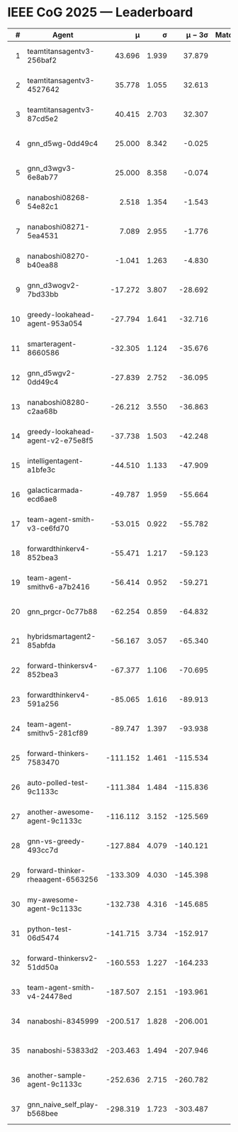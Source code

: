 # IEEE CoG 2025 — Leaderboard

| # | Agent | μ | σ | μ − 3σ | Matches | Updated |
|---:|---|---:|---:|---:|---:|---|
| 1 | teamtitansagentv3-256baf2 | 43.696 | 1.939 | 37.879 | 400 | 2025-08-28 16:19 |
| 2 | teamtitansagentv3-4527642 | 35.778 | 1.055 | 32.613 | 560 | 2025-08-28 16:19 |
| 3 | teamtitansagentv3-87cd5e2 | 40.415 | 2.703 | 32.307 | 500 | 2025-08-28 16:19 |
| 4 | gnn_d5wg-0dd49c4 | 25.000 | 8.342 | -0.025 | 20 | 2025-08-28 16:19 |
| 5 | gnn_d3wgv3-6e8ab77 | 25.000 | 8.358 | -0.074 | 60 | 2025-08-28 16:19 |
| 6 | nanaboshi08268-54e82c1 | 2.518 | 1.354 | -1.543 | 500 | 2025-08-28 16:19 |
| 7 | nanaboshi08271-5ea4531 | 7.089 | 2.955 | -1.776 | 720 | 2025-08-28 16:19 |
| 8 | nanaboshi08270-b40ea88 | -1.041 | 1.263 | -4.830 | 640 | 2025-08-28 16:19 |
| 9 | gnn_d3wogv2-7bd33bb | -17.272 | 3.807 | -28.692 | 28 | 2025-08-28 16:19 |
| 10 | greedy-lookahead-agent-953a054 | -27.794 | 1.641 | -32.716 | 524 | 2025-08-28 16:19 |
| 11 | smarteragent-8660586 | -32.305 | 1.124 | -35.676 | 564 | 2025-08-28 16:19 |
| 12 | gnn_d5wgv2-0dd49c4 | -27.839 | 2.752 | -36.095 | 20 | 2025-08-28 16:19 |
| 13 | nanaboshi08280-c2aa68b | -26.212 | 3.550 | -36.863 | 660 | 2025-08-28 16:19 |
| 14 | greedy-lookahead-agent-v2-e75e8f5 | -37.738 | 1.503 | -42.248 | 624 | 2025-08-28 16:19 |
| 15 | intelligentagent-a1bfe3c | -44.510 | 1.133 | -47.909 | 380 | 2025-08-28 16:19 |
| 16 | galacticarmada-ecd6ae8 | -49.787 | 1.959 | -55.664 | 520 | 2025-08-28 16:19 |
| 17 | team-agent-smith-v3-ce6fd70 | -53.015 | 0.922 | -55.782 | 658 | 2025-08-28 16:19 |
| 18 | forwardthinkerv4-852bea3 | -55.471 | 1.217 | -59.123 | 438 | 2025-08-28 16:19 |
| 19 | team-agent-smithv6-a7b2416 | -56.414 | 0.952 | -59.271 | 660 | 2025-08-28 16:19 |
| 20 | gnn_prgcr-0c77b88 | -62.254 | 0.859 | -64.832 | 420 | 2025-08-28 16:19 |
| 21 | hybridsmartagent2-85abfda | -56.167 | 3.057 | -65.340 | 608 | 2025-08-28 16:19 |
| 22 | forward-thinkersv4-852bea3 | -67.377 | 1.106 | -70.695 | 360 | 2025-08-28 16:19 |
| 23 | forwardthinkerv4-591a256 | -85.065 | 1.616 | -89.913 | 510 | 2025-08-28 16:19 |
| 24 | team-agent-smithv5-281cf89 | -89.747 | 1.397 | -93.938 | 380 | 2025-08-28 16:19 |
| 25 | forward-thinkers-7583470 | -111.152 | 1.461 | -115.534 | 440 | 2025-08-28 16:19 |
| 26 | auto-polled-test-9c1133c | -111.384 | 1.484 | -115.836 | 600 | 2025-08-28 16:19 |
| 27 | another-awesome-agent-9c1133c | -116.112 | 3.152 | -125.569 | 380 | 2025-08-28 16:19 |
| 28 | gnn-vs-greedy-493cc7d | -127.884 | 4.079 | -140.121 | 320 | 2025-08-28 16:19 |
| 29 | forward-thinker-rheaagent-6563256 | -133.309 | 4.030 | -145.398 | 604 | 2025-08-28 16:19 |
| 30 | my-awesome-agent-9c1133c | -132.738 | 4.316 | -145.685 | 420 | 2025-08-28 16:19 |
| 31 | python-test-06d5474 | -141.715 | 3.734 | -152.917 | 480 | 2025-08-28 16:19 |
| 32 | forward-thinkersv2-51dd50a | -160.553 | 1.227 | -164.233 | 504 | 2025-08-28 16:19 |
| 33 | team-agent-smith-v4-24478ed | -187.507 | 2.151 | -193.961 | 538 | 2025-08-28 16:19 |
| 34 | nanaboshi-8345999 | -200.517 | 1.828 | -206.001 | 520 | 2025-08-28 16:19 |
| 35 | nanaboshi-53833d2 | -203.463 | 1.494 | -207.946 | 520 | 2025-08-28 16:19 |
| 36 | another-sample-agent-9c1133c | -252.636 | 2.715 | -260.782 | 600 | 2025-08-28 16:19 |
| 37 | gnn_naive_self_play-b568bee | -298.319 | 1.723 | -303.487 | 380 | 2025-08-28 16:19 |

